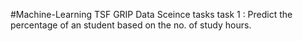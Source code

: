 #Machine-Learning 
TSF GRIP Data Sceince tasks
task 1 : Predict the percentage of an student based on the no. of study hours. 
